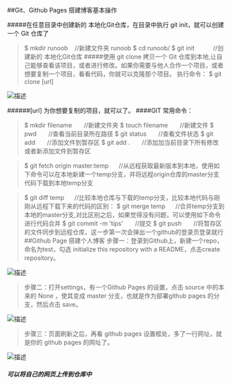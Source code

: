 ##Git、Github Pages 搭建博客基本操作

#####在任意目录中创建新的 本地化Git仓库，在目录中执行 git init，就可以创建一个 Git 仓库了
>$ mkdir runoob     &nbsp;&nbsp;&nbsp;//新建文件夹 runoob 
>$ cd runoob/
$ git init &nbsp;&nbsp;&nbsp;&nbsp;&nbsp;&nbsp;&nbsp;&nbsp;&nbsp;&nbsp;//创建新的 本地化Git仓库
#####使用 git clone 拷贝一个 Git 仓库到本地,让自己能够查看该项目，或者进行修改。如果你需要与他人合作一个项目，或者想要复制一个项目，看看代码，你就可以克隆那个项目。 执行命令：
>$ git clone [url]

![描述](https://clearself.github.io/fly/markdown/image/gitClone.png "图片描述")

######[url] 为你想要复制的项目，就可以了。
####GIT 常用命令：
>$ mkdir filename   &nbsp;&nbsp;&nbsp;&nbsp;&nbsp;&nbsp;//新建文件夹
>$ touch filename     &nbsp;&nbsp;&nbsp;&nbsp;&nbsp;&nbsp;//新建文件
>$ pwd   &nbsp;&nbsp;&nbsp;&nbsp;&nbsp;&nbsp;//查看当前目录所在路径
>$ git status  &nbsp;&nbsp;&nbsp;&nbsp;&nbsp;&nbsp;//查看文件状态
>$ git add   &nbsp;&nbsp;&nbsp;&nbsp;&nbsp;&nbsp;//添加文件到暂存区
>$ git add . &nbsp;&nbsp;&nbsp;&nbsp;&nbsp;&nbsp;//添加加当前目录下所有修改或者新添加文件到暂存区

>$ git fetch origin master:temp&nbsp;&nbsp;&nbsp;&nbsp;&nbsp;&nbsp;//从远程获取最新版本到本地，使用如下命令可以在本地新建一个temp分支，并将远程origin仓库的master分支代码下载到本地temp分支


>$ git diff temp&nbsp;&nbsp;&nbsp;&nbsp;&nbsp;&nbsp;//比较本地仓库与下载的temp分支，比较本地代码与刚刚从远程下载下来的代码的区别：
>$ git merge temp&nbsp;&nbsp;&nbsp;&nbsp;&nbsp;&nbsp;//合并temp分支到本地的master分支,对比区别之后，如果觉得没有问题，可以使用如下命令进行代码合并
>$ git commit -m 'tips'   &nbsp;&nbsp;&nbsp;&nbsp;&nbsp;&nbsp;//提交
>$ git push  &nbsp;&nbsp;&nbsp;&nbsp;&nbsp;&nbsp;//将暂存区的文件同步到远程仓库，这一步第一次会弹出一个github的登录页登录就行
##Github Page 搭建个人博客
>步骤一：登录到Github上，新建一个repo，命名为test，勾选 initialize this repository with a README，点击create repository。

![描述](http://images2015.cnblogs.com/blog/903320/201603/903320-20160305134947346-1921005167.png "图片描述")
>步骤二：打开settings，有一个Github Pages 的设置，点击 source 中的本来的 None ，使其变成 master 分支，也就是作为部署github pages 的分支，然后点击 save。

![描述](http://images2015.cnblogs.com/blog/903320/201701/903320-20170115212404385-1979000093.png "图片描述")
>步骤三：页面刷新之后，再看 github pages 设置框处，多了一行网址，就是你的 github pages 的网址了。

![描述](http://images2015.cnblogs.com/blog/903320/201701/903320-20170115213630338-44375750.png "图片描述")

##### 可以将自己的网页上传到仓库中